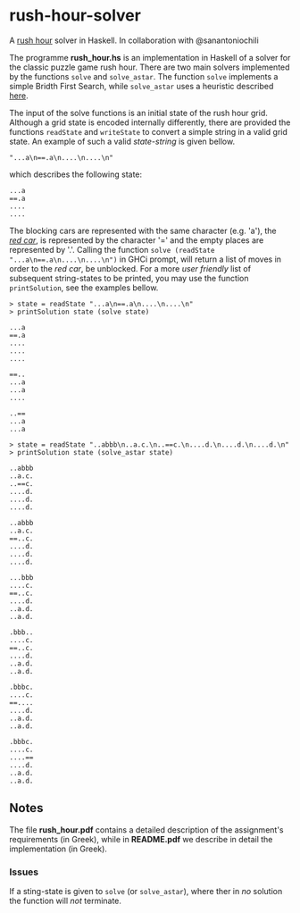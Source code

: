 # rush-hour-solver
A [rush hour](https://en.wikipedia.org/wiki/Rush_Hour_(puzzle)) solver in Haskell. In collaboration with @sanantoniochili

The programme **rush_hour.hs** is an implementation in Haskell of a solver for the classic puzzle game rush hour. There are two main solvers implemented by the functions ```solve``` and ```solve_astar```. The function ```solve``` implements a simple Bridth First Search, while ```solve_astar``` uses a heuristic described [here](https://github.com/atheed/UnblockMe-Solver/).

The input of the solve functions is an initial state of the rush hour grid. Although a grid state is encoded internally differently, there are provided the functions ```readState``` and ```writeState``` to convert a simple string in a valid grid state. An example of such a valid _state-string_ is given bellow.

```
"...a\n==.a\n....\n....\n"  
```
which describes the following state:

```
...a  
==.a  
....  
....  
```

The blocking cars are represented with the same character (e.g. 'a'), the [_red car_](https://en.wikipedia.org/wiki/Rush_Hour_(puzzle)#Objective), is represented by the character '=' and the empty places are represented by '.'.
Calling the function ```solve (readState "...a\n==.a\n....\n....\n")``` in GHCi prompt, will return a list of moves in order to the _red car_, be unblocked. For a more _user friendly_ list of subsequent string-states to be printed, you may use the function ```printSolution```, see the examples bellow.

```
> state = readState "...a\n==.a\n....\n....\n"
> printSolution state (solve state)

...a
==.a
....
....
....

==..
...a
...a
....

..==
...a
...a

> state = readState "..abbb\n..a.c.\n..==c.\n....d.\n....d.\n....d.\n"
> printSolution state (solve_astar state)

..abbb
..a.c.
..==c.
....d.
....d.
....d.

..abbb
..a.c.
==..c.
....d.
....d.
....d.

...bbb
....c.
==..c.
....d.
..a.d.
..a.d.

.bbb..
....c.
==..c.
....d.
..a.d.
..a.d.

.bbbc.
....c.
==....
....d.
..a.d.
..a.d.

.bbbc.
....c.
....==
....d.
..a.d.
..a.d.
```

## Notes
The file **rush_hour.pdf** contains a detailed description of the assignment's requirements (in Greek), while in **README.pdf** we describe in detail the implementation (in Greek).

### Issues
If a sting-state is given to ```solve``` (or ```solve_astar```), where ther in _no_ solution the function will _not_ terminate.
